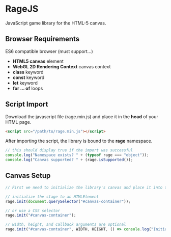 # RageJS
JavaScript game library for the HTML-5 canvas.

## Browser Requirements
 ES6 compatible browser (must support...)
* __HTML5 canvas__ element
* __WebGL 2D Rendering Context__ canvas context
* __class__ keyword
*  __const__ keyword
* __let__ keyword
* __for ... of__ loops


## Script Import
Download the javascript file (rage.min.js) and place it in the __head__ of your HTML page.
```html
<script src="/path/to/rage.min.js"></script>
```
After importing the script, the library is bound to the __rage__ namespace.
```javascript
// this should display true if the import was successful
console.log("Namespace exists? " + (typeof rage === "object"));
console.log("Canvas supported? " + (rage.isSupported());
```

## Canvas Setup
```javascript
// First we need to initialize the library's canvas and place it into the DOM

// initialize the stage to an HTMLElement
rage.init(document.querySelector("#canvas-container"));

// or use a CSS selector
rage.init("#canvas-container");

// width, height, and callback arguments are optional
rage.init("#canvas-container", WIDTH, HEIGHT, () => console.log("Initialized!"));
```